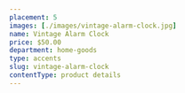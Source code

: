 ```yaml
---
placement: 5
images: [./images/vintage-alarm-clock.jpg]
name: Vintage Alarm Clock
price: $50.00
department: home-goods
type: accents
slug: vintage-alarm-clock
contentType: product details
---
```

